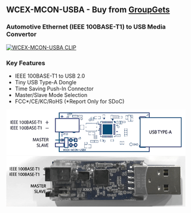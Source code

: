 ## WCEX-MCON-USBA - Buy from [GroupGets](https://groupgets.com/campaigns/736-automotive-ethernet-to-usb-media-converter)
### Automotive Ethernet (IEEE 100BASE-T1) to USB Media Convertor

[![WCEX-MCON-USBA CLIP](https://img.youtube.com/vi/7_dyjh7gOdk/0.jpg)](https://www.youtube.com/watch?v=7_dyjh7gOdk "WCEX-MCON-USBA CLIP")

### Key Features

<ul>
  <li>IEEE 100BASE-T1 to USB 2.0</li>
  <li>Tiny USB Type-A Dongle</li>
  <li>Time Saving Push-In Connector</li>
  <li>Master/Slave Mode Selection</li>
  <li>FCC*/CE/KC/RoHS (*Report Only for SDoC)</li>
</ul>
  
![WCEX-MCON-USBA](https://github.com/wayties/mcon/blob/master/images/wcex-mcon-usba.png "WCEX-MCON-USBA")
![WCEX-MCON-USBA REAL](https://github.com/wayties/mcon/blob/master/images/wcex-mcon-usba-real.png "WCEX-MCON-USBA REAL")
